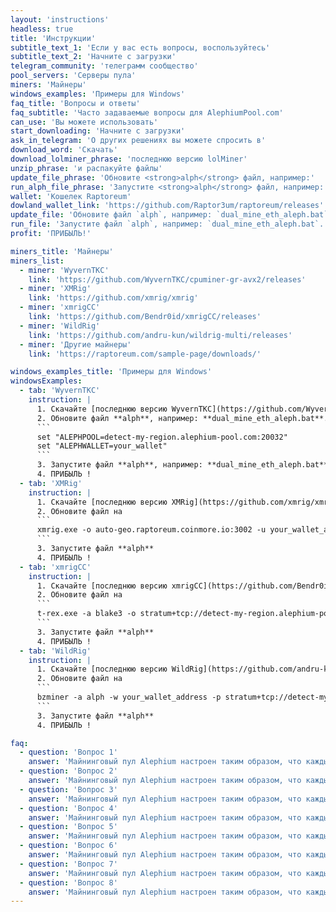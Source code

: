 ```yaml
---
layout: 'instructions'
headless: true
title: 'Инструкции'
subtitle_text_1: 'Если у вас есть вопросы, воспользуйтесь'
subtitle_text_2: 'Начните с загрузки'
telegram_community: 'телеграмм сообщество'
pool_servers: 'Серверы пула'
miners: 'Майнеры'
windows_examples: 'Примеры для Windows'
faq_title: 'Вопросы и ответы'
faq_subtitle: 'Часто задаваемые вопросы для AlephiumPool.com'
can_use: 'Вы можете использовать'
start_downloading: 'Начните с загрузки'
ask_in_telegram: 'О других решениях вы можете спросить в'
download_word: 'Скачать'
download_lolminer_phrase: 'последнюю версию lolMiner'
unzip_phrase: 'и распакуйте файлы'
update_file_phrase: 'Обновите <strong>alph</strong> файл, например:'
run_alph_file_phrase: 'Запустите <strong>alph</strong> файл, например:'
wallet: 'Кошелек Raptoreum'
dowland_wallet_link: 'https://github.com/Raptor3um/raptoreum/releases'
update_file: 'Обновите файл `alph`, например: `dual_mine_eth_aleph.bat`.'
run_file: 'Запустите файл `alph`, например: `dual_mine_eth_aleph.bat`.'
profit: 'ПРИБЫЛЬ!'

miners_title: 'Майнеры'
miners_list:
  - miner: 'WyvernTKC'
    link: 'https://github.com/WyvernTKC/cpuminer-gr-avx2/releases'
  - miner: 'XMRig'
    link: 'https://github.com/xmrig/xmrig'
  - miner: 'xmrigCC'
    link: 'https://github.com/Bendr0id/xmrigCC/releases'
  - miner: 'WildRig'
    link: 'https://github.com/andru-kun/wildrig-multi/releases'
  - miner: 'Другие майнеры'
    link: 'https://raptoreum.com/sample-page/downloads/'

windows_examples_title: 'Примеры для Windows'
windowsExamples:
  - tab: 'WyvernTKC'
    instruction: |
      1. Скачайте [последнюю версию WyvernTKC](https://github.com/WyvernTKC/cpuminer-gr-avx2/releases) и распакуйте файлы.
      2. Обновите файл **alph**, например: **dual_mine_eth_aleph.bat**.
      ```
      set "ALEPHPOOL=detect-my-region.alephium-pool.com:20032"
      set "ALEPHWALLET=your_wallet"
      ```
      3. Запустите файл **alph**, например: **dual_mine_eth_aleph.bat**.
      4. ПРИБЫЛЬ !
  - tab: 'XMRig'
    instruction: |
      1. Скачайте [последнюю версию XMRig](https://github.com/xmrig/xmrig/releases) и распакуйте файлы..
      2. Обновите файл на
      ```
      xmrig.exe -o auto-geo.raptoreum.coinmore.io:3002 -u your_wallet_address -p x
      ```
      3. Запустите файл **alph**
      4. ПРИБЫЛЬ !
  - tab: 'xmrigCC'
    instruction: |
      1. Скачайте [последнюю версию xmrigCC](https://github.com/Bendr0id/xmrigCC/releases) и распакуйте файлы..
      2. Обновите файл на
      ```
      t-rex.exe -a blake3 -o stratum+tcp://detect-my-region.alephium-pool.com:20032 -u your_wallet_address -p x -w rig0
      ```
      3. Запустите файл **alph**
      4. ПРИБЫЛЬ !
  - tab: 'WildRig'
    instruction: |
      1. Скачайте [последнюю версию WildRig](https://github.com/andru-kun/wildrig-multi/releases) и распакуйте файлы..
      2. Обновите файл на
      ```
      bzminer -a alph -w your_wallet_address -p stratum+tcp://detect-my-region.alephium-pool.com:20032
      ```
      3. Запустите файл **alph**
      4. ПРИБЫЛЬ !

faq:
  - question: 'Вопрос 1'
    answer: 'Майнинговый пул Alephium настроен таким образом, что каждый майнер работает независимо от других. Награда за блок идет только тому майнеру, который его нашел, другие ничего не получают. Время поиска блока зависит от вашего хешрейта и удачи.'
  - question: 'Вопрос 2'
    answer: 'Майнинговый пул Alephium настроен таким образом, что каждый майнер работает независимо от других. Награда за блок идет только тому майнеру, который его нашел, другие ничего не получают. Время поиска блока зависит от вашего хешрейта и удачи.'
  - question: 'Вопрос 3'
    answer: 'Майнинговый пул Alephium настроен таким образом, что каждый майнер работает независимо от других. Награда за блок идет только тому майнеру, который его нашел, другие ничего не получают. Время поиска блока зависит от вашего хешрейта и удачи.'
  - question: 'Вопрос 4'
    answer: 'Майнинговый пул Alephium настроен таким образом, что каждый майнер работает независимо от других. Награда за блок идет только тому майнеру, который его нашел, другие ничего не получают. Время поиска блока зависит от вашего хешрейта и удачи.'
  - question: 'Вопрос 5'
    answer: 'Майнинговый пул Alephium настроен таким образом, что каждый майнер работает независимо от других. Награда за блок идет только тому майнеру, который его нашел, другие ничего не получают. Время поиска блока зависит от вашего хешрейта и удачи.'
  - question: 'Вопрос 6'
    answer: 'Майнинговый пул Alephium настроен таким образом, что каждый майнер работает независимо от других. Награда за блок идет только тому майнеру, который его нашел, другие ничего не получают. Время поиска блока зависит от вашего хешрейта и удачи.'
  - question: 'Вопрос 7'
    answer: 'Майнинговый пул Alephium настроен таким образом, что каждый майнер работает независимо от других. Награда за блок идет только тому майнеру, который его нашел, другие ничего не получают. Время поиска блока зависит от вашего хешрейта и удачи.'
  - question: 'Вопрос 8'
    answer: 'Майнинговый пул Alephium настроен таким образом, что каждый майнер работает независимо от других. Награда за блок идет только тому майнеру, который его нашел, другие ничего не получают. Время поиска блока зависит от вашего хешрейта и удачи.'
---
```

